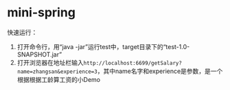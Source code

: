 # mini-spring

快速运行：
1. 打开命令行，用“java -jar”运行test中，target目录下的“test-1.0-SNAPSHOT.jar”
2. 打开浏览器在地址栏输入`http://localhost:6699/getSalary?name=zhangsan&experience=3`，其中name名字和experience是参数，是一个根据根据工龄算工资的小Demo
